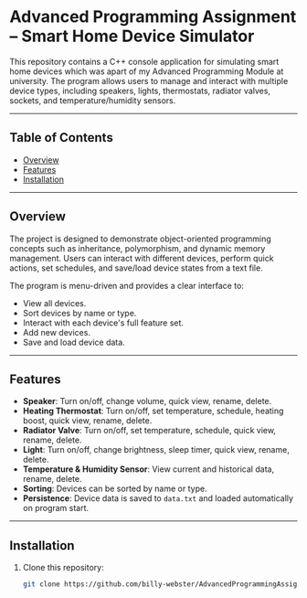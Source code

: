 # Advanced Programming Assignment – Smart Home Device Simulator

This repository contains a C++ console application for simulating smart home devices which was apart of my Advanced Programming Module at university. The program allows users to manage and interact with multiple device types, including speakers, lights, thermostats, radiator valves, sockets, and temperature/humidity sensors.

---

## Table of Contents
- [Overview](#overview)
- [Features](#features)
- [Installation](#installation) 
---

## Overview
The project is designed to demonstrate object-oriented programming concepts such as inheritance, polymorphism, and dynamic memory management. Users can interact with different devices, perform quick actions, set schedules, and save/load device states from a text file.

The program is menu-driven and provides a clear interface to:
- View all devices.
- Sort devices by name or type.
- Interact with each device's full feature set.
- Add new devices.
- Save and load device data.

---

## Features
- **Speaker**: Turn on/off, change volume, quick view, rename, delete.
- **Heating Thermostat**: Turn on/off, set temperature, schedule, heating boost, quick view, rename, delete.
- **Radiator Valve**: Turn on/off, set temperature, schedule, quick view, rename, delete.
- **Light**: Turn on/off, change brightness, sleep timer, quick view, rename, delete.
- **Temperature & Humidity Sensor**: View current and historical data, rename, delete.
- **Sorting**: Devices can be sorted by name or type.
- **Persistence**: Device data is saved to `data.txt` and loaded automatically on program start.

---

## Installation
1. Clone this repository:
   ```bash
   git clone https://github.com/billy-webster/AdvancedProgrammingAssignment.git
